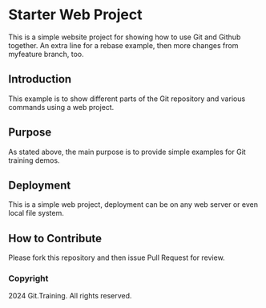# Starter Web Project

This is a simple website project for showing how to use Git and Github together. An extra line for a rebase example, then more changes from myfeature branch, too.

## Introduction

This example is to show different parts of the Git repository and various commands using a web project.

## Purpose

As stated above, the main purpose is to provide simple examples for Git training demos.

## Deployment

This is a simple web project, deployment can be on any web server or even local file system. 

## How to Contribute

Please fork this repository and then issue Pull Request for review.

### Copyright
2024 Git.Training. All rights reserved.